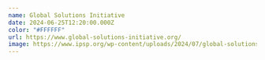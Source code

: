 ```yaml
---
name: Global Solutions Initiative
date: 2024-06-25T12:20:00.000Z
color: "#FFFFFF"
url: https://www.global-solutions-initiative.org/
image: https://www.ipsp.org/wp-content/uploads/2024/07/global-solutions.png
---
```

